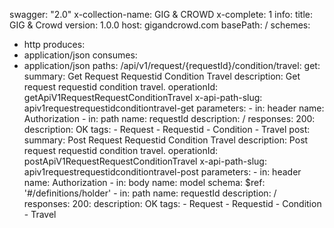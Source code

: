 swagger: "2.0"
x-collection-name: GIG & CROWD
x-complete: 1
info:
  title: GIG & Crowd
  version: 1.0.0
host: gigandcrowd.com
basePath: /
schemes:
- http
produces:
- application/json
consumes:
- application/json
paths:
  /api/v1/request/{requestId}/condition/travel:
    get:
      summary: Get Request Requestid Condition Travel
      description: Get request requestid condition travel.
      operationId: getApiV1RequestRequestConditionTravel
      x-api-path-slug: apiv1requestrequestidconditiontravel-get
      parameters:
      - in: header
        name: Authorization
      - in: path
        name: requestId
        description: /
      responses:
        200:
          description: OK
      tags:
      - Request
      - Requestid
      - Condition
      - Travel
    post:
      summary: Post Request Requestid Condition Travel
      description: Post request requestid condition travel.
      operationId: postApiV1RequestRequestConditionTravel
      x-api-path-slug: apiv1requestrequestidconditiontravel-post
      parameters:
      - in: header
        name: Authorization
      - in: body
        name: model
        schema:
          $ref: '#/definitions/holder'
      - in: path
        name: requestId
        description: /
      responses:
        200:
          description: OK
      tags:
      - Request
      - Requestid
      - Condition
      - Travel